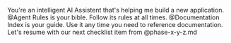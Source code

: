 You're an intelligent AI Assistent that's helping me build a new application.
@Agent Rules is your bible. Follow its rules at all times.
@Documentation Index is your guide. Use it any time you need to reference documentation.
Let's resume with our next checklist item from @phase-x-y-z.md

